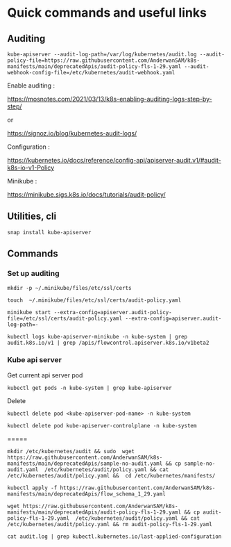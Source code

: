 # Quick commands and useful links 

## Auditing 

```
kube-apiserver --audit-log-path=/var/log/kubernetes/audit.log --audit-policy-file=https://raw.githubusercontent.com/AnderwanSAM/k8s-manifests/main/deprecatedApis/audit-policy-fls-1-29.yaml --audit-webhook-config-file=/etc/kubernetes/audit-webhook.yaml
```

Enable auditing : 

https://mosnotes.com/2021/03/13/k8s-enabling-auditing-logs-step-by-step/ 
 
 or
 
 https://signoz.io/blog/kubernetes-audit-logs/

Configuration : 

https://kubernetes.io/docs/reference/config-api/apiserver-audit.v1/#audit-k8s-io-v1-Policy

Minikube : 

https://minikube.sigs.k8s.io/docs/tutorials/audit-policy/

## Utilities, cli 

```
snap install kube-apiserver
```

## Commands 

### Set up auditing 

```
mkdir -p ~/.minikube/files/etc/ssl/certs
```

```
touch  ~/.minikube/files/etc/ssl/certs/audit-policy.yaml
```

```
minikube start --extra-config=apiserver.audit-policy-file=/etc/ssl/certs/audit-policy.yaml --extra-config=apiserver.audit-log-path=-
```

```
kubectl logs kube-apiserver-minikube -n kube-system | grep audit.k8s.io/v1 | grep /apis/flowcontrol.apiserver.k8s.io/v1beta2 
```

### Kube api server 

Get current api server pod 

```
kubectl get pods -n kube-system | grep kube-apiserver
```

Delete 
```
kubectl delete pod <kube-apiserver-pod-name> -n kube-system

```

```
kubectl delete pod kube-apiserver-controlplane -n kube-system
```


=====


```
mkdir /etc/kubernetes/audit && sudo  wget https://raw.githubusercontent.com/AnderwanSAM/k8s-manifests/main/deprecatedApis/sample-no-audit.yaml && cp sample-no-audit.yaml  /etc/kubernetes/audit/policy.yaml && cat /etc/kubernetes/audit/policy.yaml &&  cd /etc/kubernetes/manifests/
```

```
kubectl apply -f https://raw.githubusercontent.com/AnderwanSAM/k8s-manifests/main/deprecatedApis/flow_schema_1_29.yaml
```

```
wget https://raw.githubusercontent.com/AnderwanSAM/k8s-manifests/main/deprecatedApis/audit-policy-fls-1-29.yaml && cp audit-policy-fls-1-29.yaml  /etc/kubernetes/audit/policy.yaml && cat /etc/kubernetes/audit/policy.yaml && rm audit-policy-fls-1-29.yaml
```

```
cat audit.log | grep kubectl.kubernetes.io/last-applied-configuration 

```
